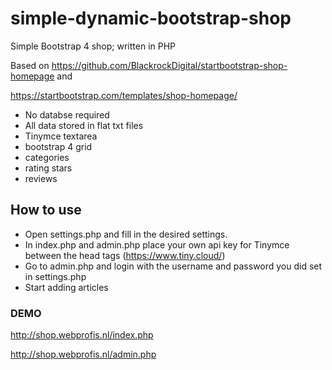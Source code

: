 # simple-dynamic-bootstrap-shop
Simple Bootstrap 4 shop; written in PHP

Based on https://github.com/BlackrockDigital/startbootstrap-shop-homepage and 

https://startbootstrap.com/templates/shop-homepage/


* No databse required
* All data stored in flat txt files
* Tinymce textarea
* bootstrap 4 grid
* categories
* rating stars
* reviews

## How to use
- Open settings.php and fill in the desired settings.
- In index.php and admin.php place your own api key for Tinymce between the head tags (https://www.tiny.cloud/)
- Go to admin.php and login with the username and password you did set in settings.php
- Start adding articles

### DEMO
http://shop.webprofis.nl/index.php

http://shop.webprofis.nl/admin.php 






